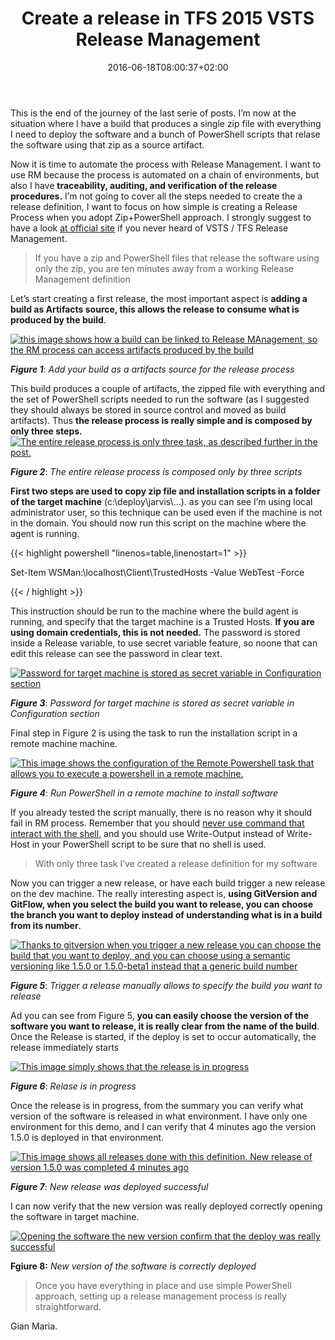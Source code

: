 ﻿---
title: "Create a release in TFS 2015  VSTS Release Management"
description: ""
date: 2016-06-18T08:00:37+02:00
draft: false
tags: ["ContinuousDeployment",Tfs]
categories: [DevOps]
---
This is the end of the journey of the last serie of posts. I’m now at the situation where I have a build that produces a single zip file with everything I need to deploy the software and a bunch of PowerShell scripts that relase the software using that zip as a source artifact.

Now it is time to automate the process with Release Management. I want to use RM because the process is automated on a chain of environments, but also I have  **traceability, auditing, and verification of the release procedures.** I’m not going to cover all the steps needed to create the a release definition, I want to focus on how simple is creating a Release Process when you adopt Zip+PowerShell approach. I strongly suggest to have a look [at official site](https://www.visualstudio.com/en-us/features/release-management-vs.aspx) if you never heard of VSTS / TFS Release Management.

> If you have a zip and PowerShell files that release the software using only the zip, you are ten minutes away from a working Release Management definition

Let’s start creating a first release, the most important aspect is  **adding a build as Artifacts source, this allows the release to consume what is produced by the build**.

[![this image shows how a build can be linked to Release MAnagement, so the RM process can access artifacts produced by the build](https://www.codewrecks.com/blog/wp-content/uploads/2016/06/image_thumb-9.png "Build artifacts as a source for the Release Management")](https://www.codewrecks.com/blog/wp-content/uploads/2016/06/image-9.png)

 ***Figure 1***: *Add your build as a artifacts source for the release process*

This build produces a couple of artifacts, the zipped file with everything and the set of PowerShell scripts needed to run the software (as I suggested they should always be stored in source control and moved as build artifacts). Thus  **the release process is really simple and is composed by only three steps.** [![The entire release process is only three task, as described further in the post.](https://www.codewrecks.com/blog/wp-content/uploads/2016/06/image_thumb-10.png "Release process ")](https://www.codewrecks.com/blog/wp-content/uploads/2016/06/image-10.png)

 ***Figure 2***: *The entire release process is composed only by three scripts*

 **First two steps are used to copy zip file and installation scripts in a folder of the target machine** (c:\deploy\jarvis\…). as you can see I’m using local administrator user, so this technique can be used even if the machine is not in the domain. You should now run this script on the machine where the agent is running.

{{< highlight powershell "linenos=table,linenostart=1" >}}


Set-Item WSMan:\localhost\Client\TrustedHosts -Value WebTest -Force

{{< / highlight >}}

This instruction should be run to the machine where the build agent is running, and specify that the target machine is a Trusted Hosts.  **If you are using domain credentials, this is not needed.** The password is stored inside a Release variable, to use secret variable feature, so noone that can edit this release can see the password in clear text.

[![Password for target machine is stored as secret variable in Configuration section](https://www.codewrecks.com/blog/wp-content/uploads/2016/06/image_thumb-11.png "Password for release stored as variable")](https://www.codewrecks.com/blog/wp-content/uploads/2016/06/image-11.png)

 ***Figure 3***: *Password for target machine is stored as secret variable in Configuration section*

Final step in Figure 2 is using the task to run the installation script in a remote machine machine.

[![This image shows the configuration of the Remote Powershell task that allows you to execute a powershell in a remote machine.](https://www.codewrecks.com/blog/wp-content/uploads/2016/06/image_thumb-12.png "Run Powershell on remote machine")](https://www.codewrecks.com/blog/wp-content/uploads/2016/06/image-12.png)

 ***Figure 4***: *Run PowerShell in a remote machine to install software*

If you already tested the script manually, there is no reason why it should fail in RM process. Remember that you should [never use command that interact with the shell](http://www.codewrecks.com/blog/index.php/2016/05/27/avoid-using-shell-command-in-powershell-scipts/), and you should use Write-Output instead of Write-Host in your PowerShell script to be sure that no shell is used.

> With only three task I’ve created a release definition for my software

Now you can trigger a new release, or have each build trigger a new release on the dev machine. The really interesting aspect is,  **using GitVersion and GitFlow, when you select the build you want to release, you can choose the branch you want to deploy instead of understanding what is in a build from its number**.

[![Thanks to gitversion when you trigger a new release you can choose the build that you want to deploy, and you can choose using a semantic versioning like 1.5.0 or 1.5.0-beta1 instead that a generic build number](https://www.codewrecks.com/blog/wp-content/uploads/2016/06/image_thumb-13.png "Manually trigger a release")](https://www.codewrecks.com/blog/wp-content/uploads/2016/06/image-13.png)

 ***Figure 5***: *Trigger a release manually allows to specify the build you want to release*

Ad you can see from Figure 5,  **you can easily choose the version of the software you want to release, it is really clear from the name of the build**. Once the Release is started, if the deploy is set to occur automatically, the release immediately starts

[![This image simply shows that the release is in progress](https://www.codewrecks.com/blog/wp-content/uploads/2016/06/image_thumb-14.png "Release in progress")](https://www.codewrecks.com/blog/wp-content/uploads/2016/06/image-14.png)

 ***Figure 6***: *Relase is in progress*

Once the release is in progress, from the summary you can verify what version of the software is released in what environment. I have only one environment for this demo, and I can verify that 4 minutes ago the version 1.5.0 is deployed in that environment.

[![This image shows all releases done with this definition. New release of version 1.5.0 was completed 4 minutes ago](https://www.codewrecks.com/blog/wp-content/uploads/2016/06/image_thumb-15.png "Release summary")](https://www.codewrecks.com/blog/wp-content/uploads/2016/06/image-15.png)

 ***Figure 7***: *New release was deployed successful*

I can now verify that the new version was really deployed correctly opening the software in target machine.

[![Opening the software the new version confirm that the deploy was really successful](https://www.codewrecks.com/blog/wp-content/uploads/2016/06/SNAGHTML6a3303_thumb.png "Verification of current version of released software")](https://www.codewrecks.com/blog/wp-content/uploads/2016/06/SNAGHTML6a3303.png)

 **Fgiure 8:** *New version of the software is correctly deployed*

> Once you have everything in place and use simple PowerShell approach, setting up a release management process is really straightforward.

Gian Maria.
